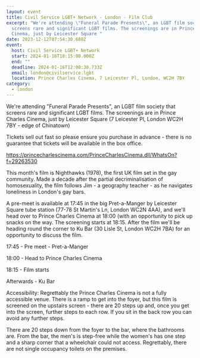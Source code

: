 ```yaml
---
layout: event
title: Civil Service LGBT+ Network - London - Film Club
excerpt: "We're attending \"Funeral Parade Presents\", an LGBT film society that
  screens rare and significant LGBT films. The screenings are in Prince Charles
  Cinema, just by Leicester Square "
date: 2023-12-12T07:54:30.688Z
event:
  host: Civil Service LGBT+ Network
  start: 2024-01-16T18:15:00.000Z
  end: ""
  deadline: 2024-01-16T12:00:30.733Z
  email: london@civilservice.lgbt
  location: Prince Charles Cinema, 7 Leicester Pl, London, WC2H 7BY
category:
  - london
---
```

We're attending "Funeral Parade Presents", an LGBT film society that screens rare and significant LGBT films. The screenings are in Prince Charles Cinema, just by Leicester Square (7 Leicester Pl, London WC2H 7BY - edge of Chinatown)

Tickets sell out fast so please ensure you purchase in advance - there is no guarantee that tickets will be available in the box office.[](https://princecharlescinema.com/PrinceCharlesCinema.dll/WhatsOn?f=29263530)

<https://princecharlescinema.com/PrinceCharlesCinema.dll/WhatsOn?f=29263530>

This month's film is Nighthawks (1978), the first UK film set in the gay community. Made a decade after the partial decriminalisation of homosexuality, the film follows Jim - a geography teacher - as he navigates loneliness in London's gay bars.

A pre-meet is available at 17:45 in the big Pret-a-Manger by Leicester Square tube station (77-78 St Martin's Ln, London WC2N 4AA), and we'll head over to Prince Charles Cinema at 18:00 (with an opportunity to pick up snacks on the way. The screening starts at 18:15. After the film we'll be heading round the corner to Ku Bar (30 Lisle St, London WC2H 7BA) for an opportunity to discuss the film.

17:45 - Pre meet - Pret-a-Manger 

18:00 - Head to Prince Charles Cinema

18:15 - Film starts

Afterwards - Ku Bar

Accessibility: Regrettably the Prince Charles Cinema is not a fully accessible venue. There is a ramp to get into the foyer, but this film is screened on the upstairs screen - there are 20 steps up and, once you get into the screen, further steps to each row. If you sit in the back row you can avoid any further steps.

There are 20 steps down from the foyer to the bar, where the bathrooms are. From the bar, the men's is step-free while the women's has one step and a sharp corner that a wheelchair could not access. Regrettably, there are not single occupancy toilets on the premises.